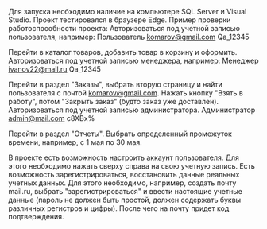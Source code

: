 Для запуска необходимо наличие на компьютере SQL Server и Visual Studio. Проект тестировался в браузере Edge.
Пример проверки работоспособности проекта: Авторизоваться под учетной записью пользователя, например:
Пользователь komarov@gmail.com Qa_12345

Перейти в каталог товаров, добавить товар в корзину и оформить. Авторизоваться под учетной записью менеджера, например:
Менеджер ivanov22@mail.ru Qa_12345

Перейти в раздел "Заказы", выбрать вторую страницу и найти пользователя с почтой komarov@gmail.com. Нажать кнопку "Взять в работу", потом "Закрыть заказ" (будто заказ уже доставлен). Авторизоваться под учетной записью администратора.
Администратор admin@mail.com c8XBx%

Перейти в раздел "Отчеты". Выбрать определенный промежуток времени, например, с 1 мая по 30 мая.

В проекте есть возможность настроить аккаунт пользователя.
Для этого необходимо нажать сверху справа на свою учетную запись.
Есть возможность зарегистрироваться, восстановить данные реальных учетных данных.
Для этого необходимо, например, создать почту mail.ru, выбрать "зарегистрироваться" и ввести настоящие учетные данные (пароль не должен быть простой, должен содержать буквы различных регистров и цифры).
После чего на почту придет код подтверждения.
